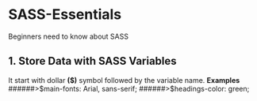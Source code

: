 # SASS-Essentials
Beginners need to know about SASS

## 1. Store Data with SASS Variables
   It start with dollar __\(\$\)__ symbol followed by the variable name.
   __Examples__
   ######>\$main-fonts: Arial, sans-serif; 
   ######>\$headings-color: green;
   
